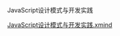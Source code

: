 JavaScript设计模式与开发实践

[JavaScript设计模式与开发实践.xmind](../../_resources/4ca77650ca3b48e49c68c852378f9ce1.xmind)